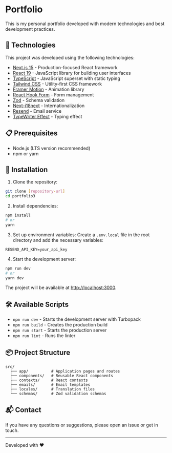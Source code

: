 # Portfolio

This is my personal portfolio developed with modern technologies and best development practices.

## 🚀 Technologies

This project was developed using the following technologies:

- [Next.js 15](https://nextjs.org/) - Production-focused React framework
- [React 19](https://react.dev/) - JavaScript library for building user interfaces
- [TypeScript](https://www.typescriptlang.org/) - JavaScript superset with static typing
- [Tailwind CSS](https://tailwindcss.com/) - Utility-first CSS framework
- [Framer Motion](https://www.framer.com/motion/) - Animation library
- [React Hook Form](https://react-hook-form.com/) - Form management
- [Zod](https://zod.dev/) - Schema validation
- [Next-i18next](https://github.com/i18next/next-i18next) - Internationalization
- [Resend](https://resend.com/) - Email service
- [TypeWriter Effect](https://github.com/tameemsafi/typewriterjs) - Typing effect

## 📋 Prerequisites

- Node.js (LTS version recommended)
- npm or yarn

## 🔧 Installation

1. Clone the repository:

```bash
git clone [repository-url]
cd portfolio3
```

2. Install dependencies:

```bash
npm install
# or
yarn
```

3. Set up environment variables:
   Create a `.env.local` file in the root directory and add the necessary variables:

```env
RESEND_API_KEY=your_api_key
```

4. Start the development server:

```bash
npm run dev
# or
yarn dev
```

The project will be available at [http://localhost:3000](http://localhost:3000).

## 🛠️ Available Scripts

- `npm run dev` - Starts the development server with Turbopack
- `npm run build` - Creates the production build
- `npm run start` - Starts the production server
- `npm run lint` - Runs the linter

## 📦 Project Structure

```
src/
  ├── app/          # Application pages and routes
  ├── components/   # Reusable React components
  ├── contexts/     # React contexts
  ├── emails/       # Email templates
  ├── locales/      # Translation files
  └── schemas/      # Zod validation schemas
```

## 📬 Contact

If you have any questions or suggestions, please open an issue or get in touch.

---

Developed with ❤️
